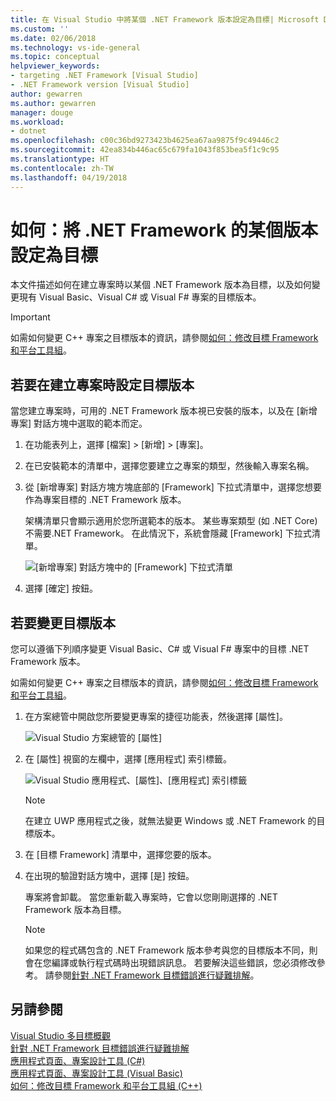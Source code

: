 ```yaml
---
title: 在 Visual Studio 中將某個 .NET Framework 版本設定為目標| Microsoft Docs
ms.custom: ''
ms.date: 02/06/2018
ms.technology: vs-ide-general
ms.topic: conceptual
helpviewer_keywords:
- targeting .NET Framework [Visual Studio]
- .NET Framework version [Visual Studio]
author: gewarren
ms.author: gewarren
manager: douge
ms.workload:
- dotnet
ms.openlocfilehash: c00c36bd9273423b4625ea67aa9875f9c49446c2
ms.sourcegitcommit: 42ea834b446ac65c679fa1043f853bea5f1c9c95
ms.translationtype: HT
ms.contentlocale: zh-TW
ms.lasthandoff: 04/19/2018
---
```

# <a name="how-to-target-a-version-of-the-net-framework"></a>如何：將 .NET Framework 的某個版本設定為目標

本文件描述如何在建立專案時以某個 .NET Framework 版本為目標，以及如何變更現有 Visual Basic、Visual C# 或 Visual F# 專案的目標版本。

> [!IMPORTANT]
> 如需如何變更 C++ 專案之目標版本的資訊，請參閱[如何：修改目標 Framework 和平台工具組](/cpp/build/how-to-modify-the-target-framework-and-platform-toolset)。

## <a name="to-target-a-version-when-you-create-a-project"></a>若要在建立專案時設定目標版本

當您建立專案時，可用的 .NET Framework 版本視已安裝的版本，以及在 [新增專案] 對話方塊中選取的範本而定。

1. 在功能表列上，選擇 [檔案] > [新增] > [專案]。

1. 在已安裝範本的清單中，選擇您要建立之專案的類型，然後輸入專案名稱。

1. 從 [新增專案] 對話方塊方塊底部的 [Framework] 下拉式清單中，選擇您想要作為專案目標的 .NET Framework 版本。

    架構清單只會顯示適用於您所選範本的版本。 某些專案類型 (如 .NET Core) 不需要.NET Framework。 在此情況下，系統會隱藏 [Framework] 下拉式清單。

    ![[新增專案] 對話方塊中的 [Framework] 下拉式清單](media/vside-newproject-framework.png)

1. 選擇 [確定]  按鈕。

## <a name="to-change-the-targeted-version"></a>若要變更目標版本

您可以遵循下列順序變更 Visual Basic、C# 或 Visual F# 專案中的目標 .NET Framework 版本。

如需如何變更 C++ 專案之目標版本的資訊，請參閱[如何：修改目標 Framework 和平台工具組](/cpp/build/how-to-modify-the-target-framework-and-platform-toolset)。

1. 在方案總管中開啟您所要變更專案的捷徑功能表，然後選擇 [屬性]。

    ![Visual Studio 方案總管的 [屬性]](../ide/media/vs_slnexplorer_properties.png "vs_slnExplorer_Properties")

1. 在 [屬性] 視窗的左欄中，選擇 [應用程式] 索引標籤。

    ![Visual Studio 應用程式、[屬性]、[應用程式] 索引標籤](../ide/media/vs_slnexplorer_properties_applicationtab.png "vs_slnExplorer_Properties_ApplicationTab")

    > [!NOTE]
    > 在建立 UWP 應用程式之後，就無法變更 Windows 或 .NET Framework 的目標版本。

1. 在 [目標 Framework] 清單中，選擇您要的版本。

1. 在出現的驗證對話方塊中，選擇 [是] 按鈕。

    專案將會卸載。 當您重新載入專案時，它會以您剛剛選擇的 .NET Framework 版本為目標。

    > [!NOTE]
    > 如果您的程式碼包含的 .NET Framework 版本參考與您的目標版本不同，則會在您編譯或執行程式碼時出現錯誤訊息。 若要解決這些錯誤，您必須修改參考。 請參閱[針對 .NET Framework 目標錯誤進行疑難排解](../msbuild/troubleshooting-dotnet-framework-targeting-errors.md)。

## <a name="see-also"></a>另請參閱

[Visual Studio 多目標概觀](../ide/visual-studio-multi-targeting-overview.md)  
[針對 .NET Framework 目標錯誤進行疑難排解](../msbuild/troubleshooting-dotnet-framework-targeting-errors.md)  
[應用程式頁面、專案設計工具 (C#)](../ide/reference/application-page-project-designer-csharp.md)  
[應用程式頁面、專案設計工具 (Visual Basic)](../ide/reference/application-page-project-designer-visual-basic.md)  
[如何：修改目標 Framework 和平台工具組 (C++)](/cpp/build/how-to-modify-the-target-framework-and-platform-toolset)